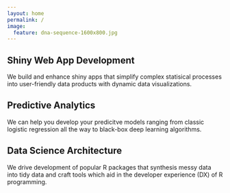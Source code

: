 ```yaml
---
layout: home
permalink: /
image:
  feature: dna-sequence-1600x800.jpg
---
```


<div class="tiles">

<div class="tile">
  <h2 class="post-title">Shiny Web App Development</h2>
  <p class="post-excerpt">We build and enhance shiny apps that simplify complex statisical processes into user-friendly data products with dynamic data visualizations.</p>
</div><!-- /.tile -->

<div class="tile">
  <h2 class="post-title">Predictive Analytics</h2>
  <p class="post-excerpt">We can help you develop your predicitve models ranging from classic logistic regression all the way to black-box deep learning algorithms.</p>
</div><!-- /.tile -->

<div class="tile">
  <h2 class="post-title">Data Science Architecture</h2>
  <p class="post-excerpt">We drive development of popular R packages that synthesis messy data into tidy data and craft tools which aid in the developer experience (DX) of R programming. </p>
</div><!-- /.tile -->

</div><!-- /.tiles -->
